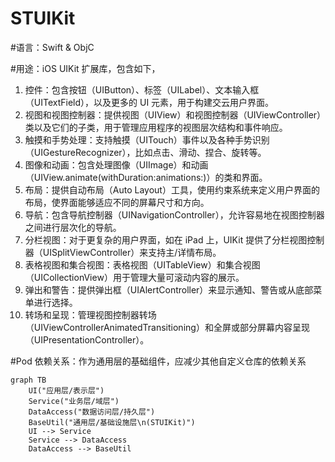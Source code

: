 # STUIKit

#语言：Swift & ObjC

#用途：iOS UIKit 扩展库，包含如下，
1. 控件：包含按钮（UIButton）、标签（UILabel）、文本输入框（UITextField），以及更多的 UI 元素，用于构建交云用户界面。
2. 视图和视图控制器：提供视图（UIView）和视图控制器（UIViewController）类以及它们的子类，用于管理应用程序的视图层次结构和事件响应。
3. 触摸和手势处理：支持触摸（UITouch）事件以及各种手势识别（UIGestureRecognizer），比如点击、滑动、捏合、旋转等。
4. 图像和动画：包含处理图像（UIImage）和动画（UIView.animate(withDuration:animations:)）的类和界面。
5. 布局：提供自动布局（Auto Layout）工具，使用约束系统来定义用户界面的布局，使界面能够适应不同的屏幕尺寸和方向。
6. 导航：包含导航控制器（UINavigationController），允许容易地在视图控制器之间进行层次化的导航。
7. 分栏视图：对于更复杂的用户界面，如在 iPad 上，UIKit 提供了分栏视图控制器（UISplitViewController）来支持主/详情布局。
8. 表格视图和集合视图：表格视图（UITableView）和集合视图（UICollectionView）用于管理大量可滚动内容的展示。
9. 弹出和警告：提供弹出框（UIAlertController）来显示通知、警告或从底部菜单进行选择。
10. 转场和呈现：管理视图控制器转场（UIViewControllerAnimatedTransitioning）和全屏或部分屏幕内容呈现（UIPresentationController）。

#Pod 依赖关系：作为通用层的基础组件，应减少其他自定义仓库的依赖关系
```mermaid
graph TB
    UI("应用层/表示层")
    Service("业务层/域层")
    DataAccess("数据访问层/持久层")
    BaseUtil("通用层/基础设施层\n(STUIKit)")
    UI --> Service
    Service --> DataAccess
    DataAccess --> BaseUtil
```
